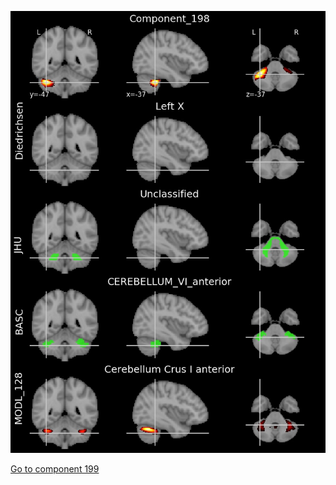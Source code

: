 ![198](preliminary/198.jpg "Component 198")

[Go to component 199](https://parietal-inria.github.io/MODL_atlas/256/199 "Component 199")
